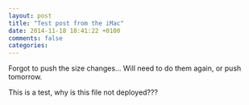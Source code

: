 ```yaml
---
layout: post
title: "Test post from the iMac"
date: 2014-11-18 18:41:22 +0100
comments: false
categories: 
---
```


Forgot to push the size changes...
Will need to do them again, or push tomorrow.

This is a test, why is this file not deployed???